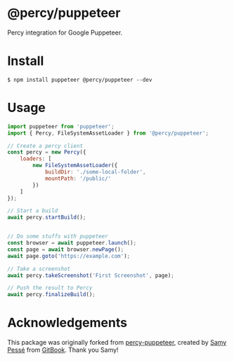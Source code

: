 # @percy/puppeteer

Percy integration for Google Puppeteer.

# Install

```
$ npm install puppeteer @percy/puppeteer --dev
```

# Usage

```js
import puppeteer from 'puppeteer';
import { Percy, FileSystemAssetLoader } from '@percy/puppeteer';

// Create a percy client
const percy = new Percy({
    loaders: [
        new FileSystemAssetLoader({
            buildDir: './some-local-folder',
            mountPath: '/public/'
        })
    ]
});

// Start a build
await percy.startBuild();


// Do some stuffs with puppeteer
const browser = await puppeteer.launch();
const page = await browser.newPage();
await page.goto('https://example.com');

// Take a screenshot
await percy.takeScreenshot('First Screenshot', page);

// Push the result to Percy
await percy.finalizeBuild();
```

# Acknowledgements
This package was originally forked from [percy-puppeteer](https://github.com/GitbookIO/percy-puppeteer), created by [Samy Pessé](https://twitter.com/SamyPesse) from [GitBook](https://www.gitbook.com/).  Thank you Samy!
